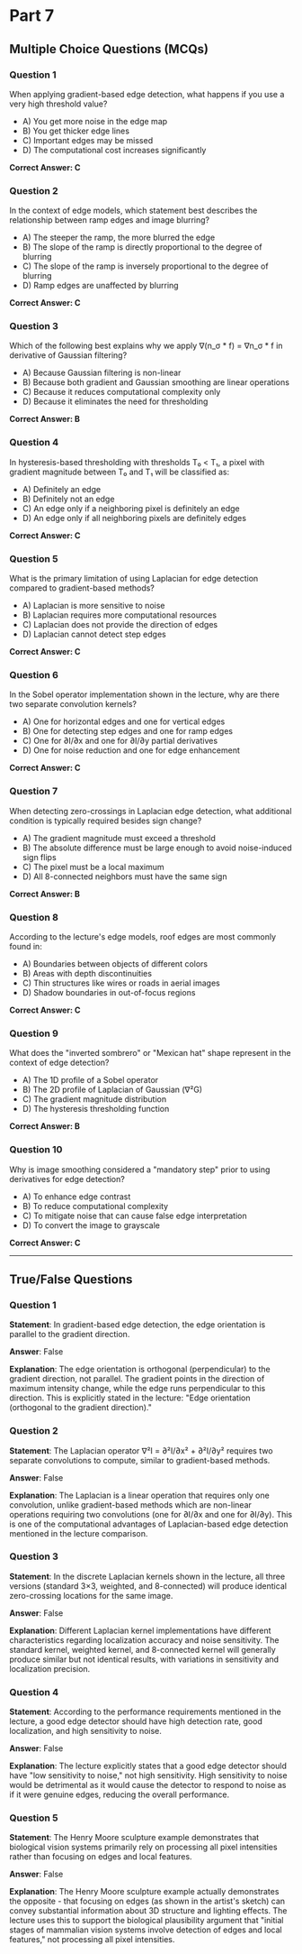 # Part 7

## Multiple Choice Questions (MCQs)

### Question 1
When applying gradient-based edge detection, what happens if you use a very high threshold value?

- A) You get more noise in the edge map
- B) You get thicker edge lines
- C) Important edges may be missed
- D) The computational cost increases significantly

**Correct Answer: C**

### Question 2
In the context of edge models, which statement best describes the relationship between ramp edges and image blurring?

- A) The steeper the ramp, the more blurred the edge
- B) The slope of the ramp is directly proportional to the degree of blurring
- C) The slope of the ramp is inversely proportional to the degree of blurring
- D) Ramp edges are unaffected by blurring

**Correct Answer: C**

### Question 3
Which of the following best explains why we apply ∇(n_σ * f) = ∇n_σ * f in derivative of Gaussian filtering?

- A) Because Gaussian filtering is non-linear
- B) Because both gradient and Gaussian smoothing are linear operations
- C) Because it reduces computational complexity only
- D) Because it eliminates the need for thresholding

**Correct Answer: B**

### Question 4
In hysteresis-based thresholding with thresholds T₀ < T₁, a pixel with gradient magnitude between T₀ and T₁ will be classified as:

- A) Definitely an edge
- B) Definitely not an edge
- C) An edge only if a neighboring pixel is definitely an edge
- D) An edge only if all neighboring pixels are definitely edges

**Correct Answer: C**

### Question 5
What is the primary limitation of using Laplacian for edge detection compared to gradient-based methods?

- A) Laplacian is more sensitive to noise
- B) Laplacian requires more computational resources
- C) Laplacian does not provide the direction of edges
- D) Laplacian cannot detect step edges

**Correct Answer: C**

### Question 6
In the Sobel operator implementation shown in the lecture, why are there two separate convolution kernels?

- A) One for horizontal edges and one for vertical edges
- B) One for detecting step edges and one for ramp edges
- C) One for ∂I/∂x and one for ∂I/∂y partial derivatives
- D) One for noise reduction and one for edge enhancement

**Correct Answer: C**

### Question 7
When detecting zero-crossings in Laplacian edge detection, what additional condition is typically required besides sign change?

- A) The gradient magnitude must exceed a threshold
- B) The absolute difference must be large enough to avoid noise-induced sign flips
- C) The pixel must be a local maximum
- D) All 8-connected neighbors must have the same sign

**Correct Answer: B**

### Question 8
According to the lecture's edge models, roof edges are most commonly found in:

- A) Boundaries between objects of different colors
- B) Areas with depth discontinuities
- C) Thin structures like wires or roads in aerial images
- D) Shadow boundaries in out-of-focus regions

**Correct Answer: C**

### Question 9
What does the "inverted sombrero" or "Mexican hat" shape represent in the context of edge detection?

- A) The 1D profile of a Sobel operator
- B) The 2D profile of Laplacian of Gaussian (∇²G)
- C) The gradient magnitude distribution
- D) The hysteresis thresholding function

**Correct Answer: B**

### Question 10
Why is image smoothing considered a "mandatory step" prior to using derivatives for edge detection?

- A) To enhance edge contrast
- B) To reduce computational complexity
- C) To mitigate noise that can cause false edge interpretation
- D) To convert the image to grayscale

**Correct Answer: C**

---

## True/False Questions

### Question 1
**Statement**: In gradient-based edge detection, the edge orientation is parallel to the gradient direction.

**Answer**: False

**Explanation**: The edge orientation is orthogonal (perpendicular) to the gradient direction, not parallel. The gradient points in the direction of maximum intensity change, while the edge runs perpendicular to this direction. This is explicitly stated in the lecture: "Edge orientation (orthogonal to the gradient direction)."

### Question 2
**Statement**: The Laplacian operator ∇²I = ∂²I/∂x² + ∂²I/∂y² requires two separate convolutions to compute, similar to gradient-based methods.

**Answer**: False

**Explanation**: The Laplacian is a linear operation that requires only one convolution, unlike gradient-based methods which are non-linear operations requiring two convolutions (one for ∂I/∂x and one for ∂I/∂y). This is one of the computational advantages of Laplacian-based edge detection mentioned in the lecture comparison.

### Question 3
**Statement**: In the discrete Laplacian kernels shown in the lecture, all three versions (standard 3×3, weighted, and 8-connected) will produce identical zero-crossing locations for the same image.

**Answer**: False

**Explanation**: Different Laplacian kernel implementations have different characteristics regarding localization accuracy and noise sensitivity. The standard kernel, weighted kernel, and 8-connected kernel will generally produce similar but not identical results, with variations in sensitivity and localization precision.

### Question 4
**Statement**: According to the performance requirements mentioned in the lecture, a good edge detector should have high detection rate, good localization, and high sensitivity to noise.

**Answer**: False

**Explanation**: The lecture explicitly states that a good edge detector should have "low sensitivity to noise," not high sensitivity. High sensitivity to noise would be detrimental as it would cause the detector to respond to noise as if it were genuine edges, reducing the overall performance.

### Question 5
**Statement**: The Henry Moore sculpture example demonstrates that biological vision systems primarily rely on processing all pixel intensities rather than focusing on edges and local features.

**Answer**: False

**Explanation**: The Henry Moore sculpture example actually demonstrates the opposite - that focusing on edges (as shown in the artist's sketch) can convey substantial information about 3D structure and lighting effects. The lecture uses this to support the biological plausibility argument that "initial stages of mammalian vision systems involve detection of edges and local features," not processing all pixel intensities.